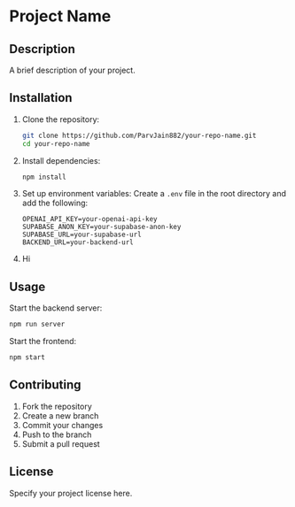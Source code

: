 # Project Name

## Description
A brief description of your project.

## Installation
1. Clone the repository:
   ```sh
   git clone https://github.com/ParvJain882/your-repo-name.git
   cd your-repo-name
   ```

2. Install dependencies:
   ```sh
   npm install
   ```

3. Set up environment variables:
   Create a `.env` file in the root directory and add the following:
   ```env
   OPENAI_API_KEY=your-openai-api-key
   SUPABASE_ANON_KEY=your-supabase-anon-key
   SUPABASE_URL=your-supabase-url
   BACKEND_URL=your-backend-url
   ```
4. Hi 
## Usage
Start the backend server:
```sh
npm run server
```

Start the frontend:
```sh
npm start
```

## Contributing
1. Fork the repository
2. Create a new branch
3. Commit your changes
4. Push to the branch
5. Submit a pull request

## License
Specify your project license here.
